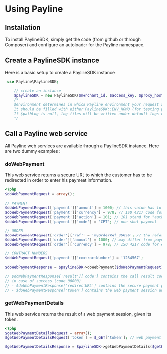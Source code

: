 Using Payline
=============

Installation
------------

To install PaylineSDK, simply get the code (from github or through Composer) and
configure an autoloader for the Payline namespace.


Create a PaylineSDK instance
----------------------------

Here is a basic setup to create a PaylineSDK instance

```php
 use Payline\PaylineSDK;

    // create an instance
    $paylineSDK = new PaylineSDK($merchant_id, $access_key, $proxy_host, $proxy_port, $proxy_login, $proxy_password, $environment[, $pathLog]);
    /*
    $environment determines in which Payline environment your request are targeted.
    It should be filled with either PaylineSDK::ENV_HOMO (for testing purpose) or PaylineSDK::ENV_PROD (real life)
    If $pathLog is null, log files will be written under default logs directory. Set to 0 if you don't want any log, or fill with your custom log files path
    */
```

Call a Payline web service
--------------------------

All Payline web services are available through a PaylineSDK instance. Here are two dummy examples :

### doWebPayment

This web service returns a secure URL to which the customer has to be redirected in order to enter his payment information.

```php
<?php
$doWebPaymentRequest = array();
    
// PAYMENT
$doWebPaymentRequest['payment']['amount'] = 1000; // this value has to be an integer amount is sent in cents
$doWebPaymentRequest['payment']['currency'] = 978; // ISO 4217 code for euro
$doWebPaymentRequest['payment']['action'] = 101; // 101 stand for "authorization+capture"
$doWebPaymentRequest['payment']['mode'] = 'CPT'; // one shot payment

// ORDER
$doWebPaymentRequest['order']['ref'] = 'myOrderRef_35656'; // the reference of your order
$doWebPaymentRequest['order']['amount'] = 1000; // may differ from payment.amount if currency is different
$doWebPaymentRequest['order']['currency'] = 978; // ISO 4217 code for euro

// CONTRACT NUMBERS
$doWebPaymentRequest['payment']['contractNumber'] = '1234567';
	
$doWebPaymentResponse = $paylineSDK->doWebPayment($doWebPaymentRequest);

// $doWebPaymentResponse['result']['code'] contains the call result code.
// in case of success (code 00000) :
// - $doWebPaymentResponse['redirectURL'] contains the secure payment page URL
// - $doWebPaymentResponse['token'] contains the web payment session unique identifier 

```

### getWebPaymentDetails

This web service returns the result of a web payment session, given its token.

```php
<?php
$getWebPaymentDetailsRequest = array();
$getWebPaymentDetailsRequest['token'] = $_GET['token']; // web payment session unique identifier

$getWebPaymentDetailsResponse = $paylineSDK->getWebPaymentDetails($getWebPaymentDetailsRequest);

```
